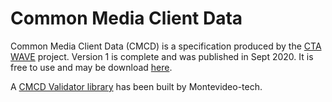 # Common Media Client Data
Common Media Client Data (CMCD) is a specification produced by the [CTA WAVE](https://cta.tech/Resources/Standards/WAVE-Project) project.  Version 1 is complete and was published in Sept 2020. It is free to use and may be download [here](https://cdn.cta.tech/cta/media/media/resources/standards/pdfs/cta-5004-final.pdf?_ga=2.180916711.1119750098.1626271992-573176482.1621525992).

A [CMCD Validator library](https://github.com/montevideo-tech/cmcd-validator) has been built by Montevideo-tech.



